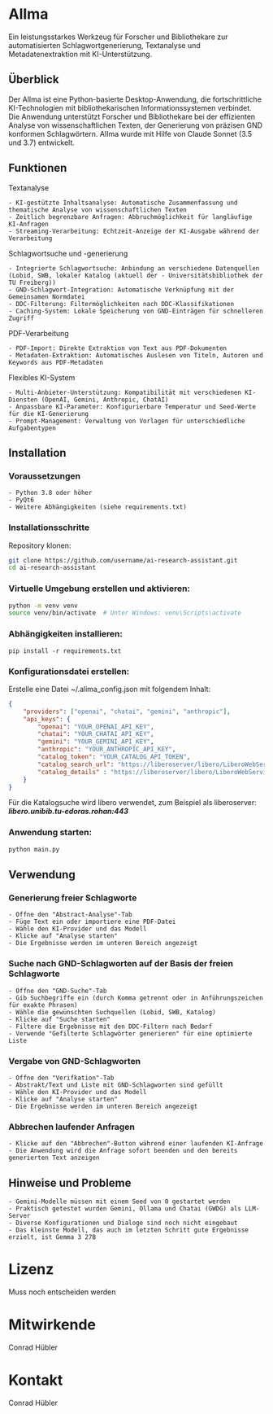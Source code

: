 # AlIma

Ein leistungsstarkes Werkzeug für Forscher und Bibliothekare zur automatisierten Schlagwortgenerierung, Textanalyse und Metadatenextraktion mit KI-Unterstützung.

## Überblick

Der AlIma ist eine Python-basierte Desktop-Anwendung, die fortschrittliche KI-Technologien mit bibliothekarischen Informationssystemen verbindet. Die Anwendung unterstützt Forscher und Bibliothekare bei der effizienten Analyse von wissenschaftlichen Texten, der Generierung von präzisen GND konformen Schlagwörtern.
AlIma wurde mit Hilfe von Claude Sonnet (3.5 und 3.7) entwickelt.

## Funktionen
Textanalyse

    - KI-gestützte Inhaltsanalyse: Automatische Zusammenfassung und thematische Analyse von wissenschaftlichen Texten
    - Zeitlich begrenzbare Anfragen: Abbruchmöglichkeit für langläufige KI-Anfragen
    - Streaming-Verarbeitung: Echtzeit-Anzeige der KI-Ausgabe während der Verarbeitung

Schlagwortsuche und -generierung

    - Integrierte Schlagwortsuche: Anbindung an verschiedene Datenquellen (Lobid, SWB, lokaler Katalog (aktuell der - Universitätsbibliothek der TU Freiberg))
    - GND-Schlagwort-Integration: Automatische Verknüpfung mit der Gemeinsamen Normdatei
    - DDC-Filterung: Filtermöglichkeiten nach DDC-Klassifikationen
    - Caching-System: Lokale Speicherung von GND-Einträgen für schnelleren Zugriff

PDF-Verarbeitung

    - PDF-Import: Direkte Extraktion von Text aus PDF-Dokumenten
    - Metadaten-Extraktion: Automatisches Auslesen von Titeln, Autoren und Keywords aus PDF-Metadaten

Flexibles KI-System

    - Multi-Anbieter-Unterstützung: Kompatibilität mit verschiedenen KI-Diensten (OpenAI, Gemini, Anthropic, ChatAI)
    - Anpassbare KI-Parameter: Konfigurierbare Temperatur und Seed-Werte für die KI-Generierung
    - Prompt-Management: Verwaltung von Vorlagen für unterschiedliche Aufgabentypen

## Installation
### Voraussetzungen

    - Python 3.8 oder höher
    - PyQt6
    - Weitere Abhängigkeiten (siehe requirements.txt)

### Installationsschritte

Repository klonen:
```bash
git clone https://github.com/username/ai-research-assistant.git
cd ai-research-assistant
```
### Virtuelle Umgebung erstellen und aktivieren:
```bash
python -m venv venv
source venv/bin/activate  # Unter Windows: venv\Scripts\activate
```
### Abhängigkeiten installieren:
```
pip install -r requirements.txt
```
### Konfigurationsdatei erstellen:

Erstelle eine Datei ~/.alima_config.json mit folgendem Inhalt:
```json
{
    "providers": ["openai", "chatai", "gemini", "anthropic"],
    "api_keys": {
        "openai": "YOUR_OPENAI_API_KEY",
        "chatai": "YOUR_CHATAI_API_KEY",
        "gemini": "YOUR_GEMINI_API_KEY",
        "anthropic": "YOUR_ANTHROPIC_API_KEY",
        "catalog_token": "YOUR_CATALOG_API_TOKEN",
        "catalog_search_url": "https://liberoserver/libero/LiberoWebServices.CatalogueSearcher.cls",
        "catalog_details" : "https://liberoserver/libero/LiberoWebServices.LibraryAPI.cls"
    }
}
```
Für die Katalogsuche wird libero verwendet, zum Beispiel als liberoserver: ***libero.unibib.tu-edoras.rohan:443***
### Anwendung starten:
```bash
python main.py
```

## Verwendung
### Generierung freier Schlagworte

    - Öffne den "Abstract-Analyse"-Tab
    - Füge Text ein oder importiere eine PDF-Datei
    - Wähle den KI-Provider und das Modell
    - Klicke auf "Analyse starten"
    - Die Ergebnisse werden im unteren Bereich angezeigt

### Suche nach GND-Schlagworten auf der Basis der freien Schlagworte

    - Öffne den "GND-Suche"-Tab
    - Gib Suchbegriffe ein (durch Komma getrennt oder in Anführungszeichen für exakte Phrasen)
    - Wähle die gewünschten Suchquellen (Lobid, SWB, Katalog)
    - Klicke auf "Suche starten"
    - Filtere die Ergebnisse mit den DDC-Filtern nach Bedarf
    - Verwende "Gefilterte Schlagwörter generieren" für eine optimierte Liste

### Vergabe von GND-Schlagworten

    - Öffne den "Verifkation"-Tab
    - Abstrakt/Text und Liste mit GND-Schlagworten sind gefüllt
    - Wähle den KI-Provider und das Modell
    - Klicke auf "Analyse starten"
    - Die Ergebnisse werden im unteren Bereich angezeigt

### Abbrechen laufender Anfragen

    - Klicke auf den "Abbrechen"-Button während einer laufenden KI-Anfrage
    - Die Anwendung wird die Anfrage sofort beenden und den bereits generierten Text anzeigen

## Hinweise und Probleme

    - Gemini-Modelle müssen mit einem Seed von 0 gestartet werden
    - Praktisch getestet wurden Gemini, Ollama und Chatai (GWDG) als LLM-Server
    - Diverse Konfigurationen und Dialoge sind noch nicht eingebaut
    - Das kleinste Modell, das auch im letzten Schritt gute Ergebnisse erzielt, ist Gemma 3 27B

# Lizenz
Muss noch entscheiden werden

# Mitwirkende
Conrad Hübler

# Kontakt
Conrad Hübler